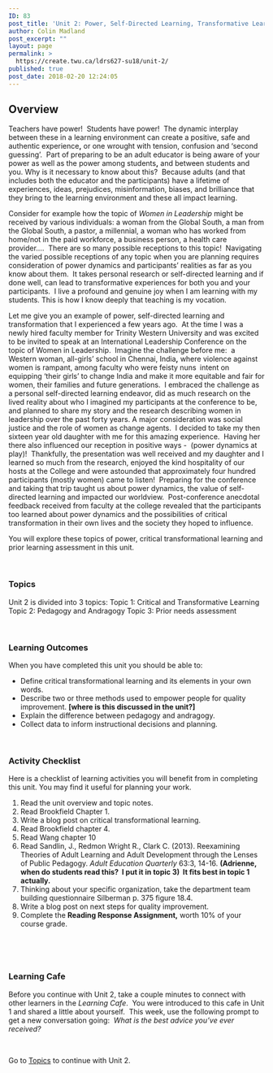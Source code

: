 ```yaml
---
ID: 83
post_title: 'Unit 2: Power, Self-Directed Learning, Transformative Learning (Overview)'
author: Colin Madland
post_excerpt: ""
layout: page
permalink: >
  https://create.twu.ca/ldrs627-su18/unit-2/
published: true
post_date: 2018-02-20 12:24:05
---
```

<h2>Overview</h2>

Teachers have power!  Students have power!  The dynamic interplay between these in a learning environment can create a positive, safe and authentic experience<strong>,</strong> or one wrought with tension, confusion and ‘second guessing’.  Part of preparing to be an adult educator is being aware of your power as well as the power among students<strong>,</strong> and between students and you. Why is it necessary to know about this?  Because adults (and that includes both the educator and the participants) have a lifetime of experiences, ideas, prejudices, misinformation, biases, and brilliance that they bring to the learning environment and these all impact learning.

Consider for example how the topic of <em>Women in Leadership</em> might be received by various individuals: a woman from the Global South, a man from the Global South, a pastor, a millennial, a woman who has worked from home/not in the paid workforce, a business person, a health care provider….  There are so many possible receptions to this topic!  Navigating the varied possible receptions of any topic when you are planning requires consideration of power dynamics and participants’ realities as far as you know about them.  It takes personal research or self-directed learning and if done well, can lead to transformative experiences for both you and your participants.  I live a profound and genuine joy when I am learning with my students. This is how I know deeply that teaching is my vocation.

Let me give you an example of power, self-directed learning and transformation that I experienced a few years ago.  At the time I was a newly hired faculty member for Trinity Western University and was excited to be invited to speak at an International Leadership Conference on the topic of Women in Leadership.  Imagine the challenge before me:  a Western woman, all-girls’ school in Chennai, India<strong>,</strong> where violence against women is rampant, among faculty who were feisty nuns<strong> </strong> intent on equipping ‘their girls’ to change India and make it more equitable and fair for women, their families and future generations.  I embraced the challenge as a personal self-directed learning endeavor, did as much research on the lived reality about who I imagined my participants at the conference to be, and planned to share my story and the research describing women in leadership over the past forty years. A major consideration was social justice and the role of women as change agents.  I decided to take my then sixteen year old daughter with me for this amazing experience.  Having her there also influenced our reception in positive ways -  (power dynamics at play)!  Thankfully, the presentation was well received and my daughter and I learned so much from the research, enjoyed the kind hospitality of our hosts at the College and were astounded that approximately four hundred participants (mostly women) came to listen!  Preparing for the conference and taking that trip taught us about power dynamics, the value of self-directed learning and impacted our worldview.  Post-conference anecdotal feedback received from faculty at the college revealed that the participants too learned about power dynamics and the possibilities of critical transformation in their own lives and the society they hoped to influence.

You will explore these topics of power, critical transformational learning and prior learning assessment in this unit.

&nbsp;

<h3>Topics</h3>

Unit 2 is divided into 3 topics:
Topic 1: Critical and Transformative Learning
Topic 2: Pedagogy and Andragogy
Topic 3: Prior needs assessment

&nbsp;

<h3>Learning Outcomes</h3>

When you have completed this unit you should be able to:

<ul>
    <li>Define critical transformational learning and its elements in your own words.</li>
    <li>Describe two or three methods used to empower people for quality improvement. <strong>[where is this discussed in the unit?]</strong></li>
    <li>Explain the difference between pedagogy and andragogy.</li>
    <li>Collect data to inform instructional decisions and planning.</li>
</ul>

&nbsp;

<h3>Activity Checklist</h3>

Here is a checklist of learning activities you will benefit from in completing this unit. You may find it useful for planning your work.

<ol>
    <li>Read the unit overview and topic notes.</li>
    <li>Read Brookfield Chapter 1.</li>
    <li>Write a blog post on critical transformational learning.</li>
    <li>Read Brookfield chapter 4.</li>
    <li>Read Wang chapter 10</li>
    <li>Read Sandlin, J., Redmon Wright R., Clark C. (2013). Reexamining Theories of Adult Learning and Adult Development through the Lenses of Public Pedagogy. <em>Adult Education Quarterly</em> 63:3, 14-16. <strong>(Adrienne, when do students read this?  I put it in topic 3)  It fits best in topic 1 actually.</strong></li>
    <li>Thinking about your specific organization, take the department team building questionnaire Silberman p. 375 figure 18.4.</li>
    <li>Write a blog post on next steps for quality improvement.</li>
    <li>Complete the <strong>Reading Response Assignment,</strong> worth 10% of your course grade.</li>
</ol>

&nbsp;

&nbsp;

<h3><strong>Learning Cafe </strong></h3>

Before you continue with Unit 2, take a couple minutes to connect with other learners in the <em>Learning Cafe</em>.  You were introduced to this cafe in Unit 1 and shared a little about yourself.  This week, use the following prompt to get a new conversation going:  <em>What is the best advice you’ve ever received?</em>

&nbsp;

Go to <a href="https://create.twu.ca/ldrs627-su18/unit-2-learning-activities/">Topics</a> to continue with Unit 2.